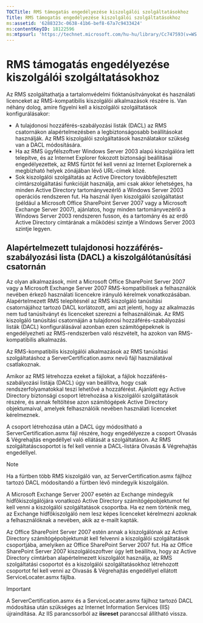 ```yaml
---
TOCTitle: RMS támogatás engedélyezése kiszolgálói szolgáltatásokhoz
Title: RMS támogatás engedélyezése kiszolgálói szolgáltatásokhoz
ms:assetid: '6288323c-0638-41b6-bef8-67a7c9433424'
ms:contentKeyID: 18122596
ms:mtpsurl: 'https://technet.microsoft.com/hu-hu/library/Cc747593(v=WS.10)'
---
```


RMS támogatás engedélyezése kiszolgálói szolgáltatásokhoz
=========================================================

Az RMS szolgáltathatja a tartalomvédelmi fióktanúsítványokat és használati licenceket az RMS-kompatibilis kiszolgálói alkalmazások részére is. Van néhány dolog, amire figyelni kell a kiszolgálói szolgáltatások konfigurálásakor:

-   A tulajdonosi hozzáférés-szabályozási listák (DACL) az RMS csatornákon alapértelmezésben a legbiztonságosabb beállításokat használják. Az RMS kiszolgálói szolgáltatások használatakor szükség van a DACL módosítására.
-   Ha az RMS ügyfélszoftver Windows Server 2003 alapú kiszolgálóra lett telepítve, és az Internet Explorer fokozott biztonsági beállításai engedélyezettek, az RMS fürtöt fel kell venni az Internet Explorernek a megbízható helyek zónájában lévő URL-címek közé.
-   Sok kiszolgálói szolgáltatás az Active Directory továbbfejlesztett címtárszolgáltatási funkcióját használja, ami csak akkor lehetséges, ha minden Active Directory tartományvezérlő a Windows Server 2003 operációs rendszeren fut. Ha használ ilyen kiszolgálói szolgáltatást (például a Microsoft Office SharePoint Server 2007 vagy a Microsoft Exchange Server 2007), ajánlatos, hogy minden tartományvezérlő a Windows Server 2003 rendszeren fusson, és a tartomány és az erdő Active Directory címtárának a működési szintje a Windows Server 2003 szintje legyen.

Alapértelmezett tulajdonosi hozzáférés-szabályozási lista (DACL) a kiszolgálótanúsítási csatornán
-------------------------------------------------------------------------------------------------

Az olyan alkalmazások, mint a Microsoft Office SharePoint Server 2007 vagy a Microsoft Exchange Server 2007 RMS-kompatibilisek a felhasználók nevében érkező használati licencekre irányuló kérelmek vonatkozásában. Alapértelmezett RMS telepítésnél az RMS kiszolgáló tanúsítási csatornájához tartozó DACL korlátozott, ami azt jelenti, hogy az alkalmazás nem tud tanúsítványt és licenceket szerezni a felhasználóinak. Az RMS kiszolgáló tanúsítási csatornáján a tulajdonosi hozzáférés-szabályozási listák (DACL) konfigurálásával azonban ezen számítógépeknek is engedélyezheti az RMS-rendszerben való részvételt, ha azokon van RMS-kompatibilis alkalmazás.

Az RMS-kompatibilis kiszolgálói alkalmazások az RMS tanúsítási szolgáltatáshoz a ServerCertification.asmx nevű fájl használatával csatlakoznak.

Amikor az RMS létrehozza ezeket a fájlokat, a fájlok hozzáférés-szabályozási listája (DACL) úgy van beállítva, hogy csak rendszerfolyamatokkal teszi lehetővé a hozzáférést. Ajánlott egy Active Directory biztonsági csoport létrehozása a kiszolgálói szolgáltatások részére, és annak feltöltése azon számítógépek Active Directory objektumaival, amelyek felhasználóik nevében használati licenceket kérelmeznek.

A csoport létrehozása után a DACL úgy módosítható a ServerCertification.asmx fájl részére, hogy engedélyezze a csoport Olvasás & Végrehajtás engedéllyel való ellátását a szolgáltatáson. Az RMS szolgáltatáscsoportot is fel kell vennie a DACL-listára Olvasás & Végrehajtás engedéllyel.

> [!NOTE]  
> Ha a fürtben több RMS kiszolgáló van, az ServerCertification.asmx fájlhoz tartozó DACL módosítandó a fürtben lévő mindegyik kiszolgálón. 

A Microsoft Exchange Server 2007 esetén az Exchange mindegyik hídfőkiszolgálójára vonatkozó Active Directory számítógépobjektumot fel kell venni a kiszolgálói szolgáltatások csoportba. Ha ez nem történik meg, az Exchange hídfőkiszolgáló nem lesz képes licenceket kérelmezni azoknak a felhasználóknak a nevében, akik az e-mailt kapták.

Az Office SharePoint Server 2007 estén annak a kiszolgálónak az Active Directory számítógépobjektumát kell felvenni a kiszolgálói szolgáltatások csoportjába, amelyiken az Office SharePoint Server 2007 fut. Ha az Office SharePoint Server 2007 kiszolgálószoftver úgy lett beállítva, hogy az Active Directory címtárban alapértelmezett kiszolgálót használja, az RMS szolgáltatási csoportot és a kiszolgálói szolgáltatásokhoz létrehozott csoportot fel kell venni az Olvasás & Végrehajtás engedéllyel ellátott ServiceLocater.asmx fájlba.

> [!IMPORTANT]  
> A ServerCertification.asmx és a ServiceLocater.asmx fájlhoz tartozó DACL módosítása után szükséges az Internet Information Services (IIS) újraindítása. Az IIS parancssorból az **iisreset** paranccsal állítható vissza. 
